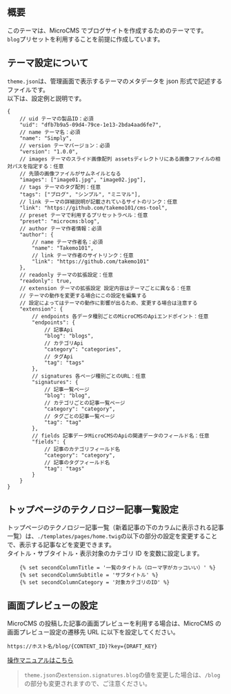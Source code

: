 ## 概要

このテーマは、MicroCMS でブログサイトを作成するためのテーマです。  
`blog`プリセットを利用することを前提に作成しています。

## テーマ設定について

`theme.json`は、管理画面で表示するテーマのメタデータを json 形式で記述するファイルです。  
以下は、設定例と説明です。

```jsonc
{
    // uid テーマの製品ID：必須
    "uid": "dfb7b9a5-09d4-79ce-1e13-2bda4aad6fe7",
    // name テーマ名：必須
    "name": "Simply",
    // version テーマバージョン：必須
    "version": "1.0.0",
    // images テーマのスライド画像配列 assetsディレクトリにある画像ファイルの相対パスを指定する：任意
    // 先頭の画像ファイルがサムネイルとなる
    "images": ["image01.jpg", "image02.jpg"],
    // tags テーマのタグ配列：任意
    "tags": ["ブログ", "シンプル", "ミニマル"],
    // link テーマの詳細説明が記載されているサイトのリンク：任意
    "link": "https://github.com/takemo101/cms-tool",
    // preset テーマで利用するプリセットラベル：任意
    "preset": "microcms:blog",
    // author テーマ作者情報：必須
    "author": {
        // name テーマ作者名：必須
        "name": "Takemo101",
        // link テーマ作者のサイトリンク：任意
        "link": "https://github.com/takemo101"
    },
    // readonly テーマの拡張設定：任意
    "readonly": true,
    // extension テーマの拡張設定 設定内容はテーマごとに異なる：任意
    // テーマの動作を変更する場合にこの設定を編集する
    // 設定によってはテーマの動作に影響が出るため、変更する場合は注意する
    "extension": {
        // endpoints 各データ種別ごとのMicroCMSのApiエンドポイント：任意
        "endpoints": {
            // 記事Api
            "blog": "blogs",
            // カテゴリApi
            "category": "categories",
            // タグApi
            "tag": "tags"
        },
        // signatures 各ページ種別ごとのURL：任意
        "signatures": {
            // 記事一覧ページ
            "blog": "blog",
            // カテゴリごとの記事一覧ページ
            "category": "category",
            // タグごとの記事一覧ページ
            "tag": "tag"
        },
        // fields 記事データMicroCMSのApiの関連データのフィールド名：任意
        "fields": {
            // 記事のカテゴリフィールド名
            "category": "category",
            // 記事のタグフィールド名
            "tag": "tags"
        }
    }
}
```

## トップページのテクノロジー記事一覧設定

トップページのテクノロジー記事一覧（新着記事の下のカラムに表示される記事一覧）は、`./templates/pages/home.twig`の以下の部分の設定を変更することで、表示する記事などを変更できます。  
タイトル・サブタイトル・表示対象のカテゴリ ID を変数に設定します。

```twig
    {% set secondColumnTitle = '一覧のタイトル（ローマ字がカッコいい）' %}
    {% set secondColumnSubtitle = 'サブタイトル' %}
    {% set secondColumnCategory = '対象カテゴリのID' %}
```

## 画面プレビューの設定

MicroCMS の投稿した記事の画面プレビューを利用する場合は、MicroCMS の画面プレビュー設定の遷移先 URL に以下を設定してください。

```
https://ホスト名/blog/{CONTENT_ID}?key={DRAFT_KEY}
```

[操作マニュアルはこちら](https://document.microcms.io/manual/screen-preview)

> `theme.json`の`extension.signatures.blog`の値を変更した場合は、`/blog`の部分も変更されますので、ご注意ください。
